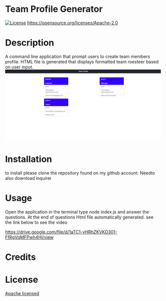 # Team Profile Generator

  [![License](https://img.shields.io/badge/License-Apache_2.0-blue.svg)](https://opensource.org/licenses/Apache-2.0)
  https://opensource.org/licenses/Apache-2.0
  # Description
  A command line application that prompt users to create team members profile. HTML file is generated that displays formatted team roesteer based on user input.
  ![Alt text](/dist/assets/images/screen_shot.png)
  # Installation
  to install please clone the repository found on my github account. Needto also download inquirer
 
  
  # Usage
  Open the application in the terminal type node index.js and answer the questions. At the end of questions Html file automatically generated.
  see the link below to see the video
  
  https://drive.google.com/file/d/1aTC1-yHRhZKVKD301-FfRgVqMFPwh4Hj/view
  
  # Credits
  
  
  # License
  [Apache licensed](https://opensource.org/licenses/Apache-2.0) 
  

